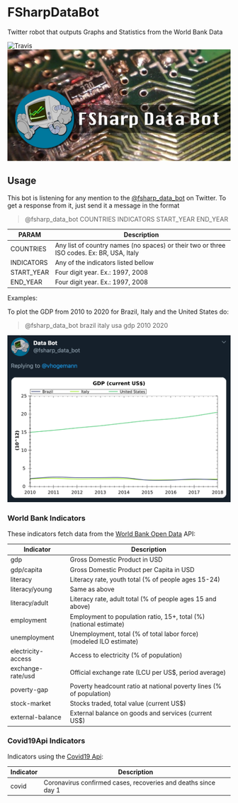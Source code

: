 # FSharpDataBot
Twitter robot that outputs Graphs and Statistics from the World Bank Data

![Travis](https://travis-ci.com/vhogemann/FSharpDataBot.svg?branch=master)
![FsharpDataBot Log](doc/img/FSharpDataBotBanner.jpg)

## Usage

This bot is listening for any mention to the [@fsharp_data_bot](https://twitter.com/fsharp_data_bot)
on Twitter. To get a response from it, just send it a message in the format

> @fsharp_data_bot COUNTRIES INDICATORS START_YEAR END_YEAR

PARAM | Description
----- | ------ 
COUNTRIES | Any list of country names (no spaces) or their two or three ISO codes. Ex: BR, USA, Italy
INDICATORS | Any of the indicators listed bellow
START_YEAR | Four digit year. Ex.: 1997, 2008
END_YEAR | Four digit year. Ex.: 1997, 2008

Examples:

To plot the GDP from 2010 to 2020 for Brazil, Italy and the United States do:

> @fsharp_data_bot brazil italy usa gdp 2010 2020

![Example Reply](doc/img/Screenshot%202020-05-27%20at%2016.32.32.png)

### World Bank Indicators

These indicators fetch data from the [World Bank Open Data](https://data.worldbank.org/)
API:

Indicator | Description
--------- | -----------
gdp | Gross Domestic Product in USD
gdp/capita | Gross Domestic Product per Capita in USD
literacy | Literacy rate, youth total (% of people ages 15-24)
literacy/young | Same as above
literacy/adult | Literacy rate, adult total (% of people ages 15 and above)
employment | Employment to population ratio, 15+, total (%) (national estimate)
unemployment | Unemployment, total (% of total labor force) (modeled ILO estimate)
electricity-access | Access to electricity (% of population)
exchange-rate/usd | Official exchange rate (LCU per US$, period average)
poverty-gap | Poverty headcount ratio at national poverty lines (% of population)
stock-market | Stocks traded, total value (current US$)
external-balance | External balance on goods and services (current US$)

### Covid19Api Indicators

Indicators using the [Covid19 Api](https://covid19api.com/):

Indicator | Description
--------- | -----------
covid | Coronavirus confirmed cases, recoveries and deaths since day 1